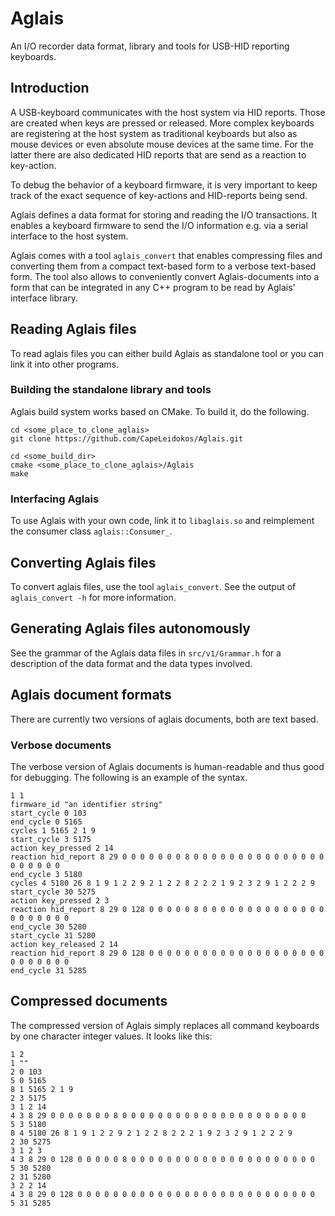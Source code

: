 # Aglais

An I/O recorder data format, library and tools for USB-HID reporting keyboards.

## Introduction

A USB-keyboard communicates with the host system via HID reports. Those are
created when keys are pressed or released. More complex keyboards are registering
at the host system as traditional keyboards but also as mouse devices or even absolute mouse devices at the same time. For the latter there are also dedicated HID reports that are send as a reaction to key-action.

To debug the behavior of a keyboard firmware, it is very important to keep
track of the exact sequence of key-actions and HID-reports being send.

Aglais defines a data format for storing and reading the I/O transactions. It enables a keyboard firmware to send the I/O information e.g. via a serial interface to the host system. 

Aglais comes with a tool `aglais_convert` that enables compressing files and 
converting them from a compact text-based form to a verbose text-based form.
The tool also allows to conveniently convert Aglais-documents into a form
that can be integrated in any C++ program to be read by Aglais' interface library.

## Reading Aglais files

To read aglais files you can either build Aglais as standalone tool or 
you can link it into other programs.

### Building the standalone library and tools

Aglais build system works based on CMake. To build it, do the following.

```
cd <some_place_to_clone_aglais>
git clone https://github.com/CapeLeidokos/Aglais.git

cd <some_build_dir>
cmake <some_place_to_clone_aglais>/Aglais
make
```

### Interfacing Aglais

To use Aglais with your own code, link it to `libaglais.so` and 
reimplement the consumer class `aglais::Consumer_`.

## Converting Aglais files

To convert aglais files, use the tool `aglais_convert`. See the output
of `aglais_convert -h` for more information.

## Generating Aglais files autonomously

See the grammar of the Aglais data files in `src/v1/Grammar.h` 
for a description of the data format and the data types involved.

## Aglais document formats

There are currently two versions of aglais documents, both are text based.

### Verbose documents

The verbose version of Aglais documents is human-readable and thus
good for debugging. The following is an example of the syntax.

```
1 1
firmware_id "an identifier string"
start_cycle 0 103
end_cycle 0 5165
cycles 1 5165 2 1 9 
start_cycle 3 5175
action key_pressed 2 14
reaction hid_report 8 29 0 0 0 0 0 0 0 8 0 0 0 0 0 0 0 0 0 0 0 0 0 0 0 0 0 0 0 0 0 
end_cycle 3 5180
cycles 4 5180 26 8 1 9 1 2 2 9 2 1 2 2 8 2 2 2 1 9 2 3 2 9 1 2 2 2 9 
start_cycle 30 5275
action key_pressed 2 3
reaction hid_report 8 29 0 128 0 0 0 0 0 8 0 0 0 0 0 0 0 0 0 0 0 0 0 0 0 0 0 0 0 0 0 
end_cycle 30 5280
start_cycle 31 5280
action key_released 2 14
reaction hid_report 8 29 0 128 0 0 0 0 0 0 0 0 0 0 0 0 0 0 0 0 0 0 0 0 0 0 0 0 0 0 0 
end_cycle 31 5285
```

## Compressed documents

The compressed version of Aglais simply replaces all command keyboards by one character integer values. It looks like this:

```
1 2
1 ""
2 0 103
5 0 5165
8 1 5165 2 1 9
2 3 5175
3 1 2 14
4 3 8 29 0 0 0 0 0 0 0 8 0 0 0 0 0 0 0 0 0 0 0 0 0 0 0 0 0 0 0 0 0
5 3 5180
8 4 5180 26 8 1 9 1 2 2 9 2 1 2 2 8 2 2 2 1 9 2 3 2 9 1 2 2 2 9
2 30 5275
3 1 2 3
4 3 8 29 0 128 0 0 0 0 0 8 0 0 0 0 0 0 0 0 0 0 0 0 0 0 0 0 0 0 0 0 0
5 30 5280
2 31 5280
3 2 2 14
4 3 8 29 0 128 0 0 0 0 0 0 0 0 0 0 0 0 0 0 0 0 0 0 0 0 0 0 0 0 0 0 0
5 31 5285
```
